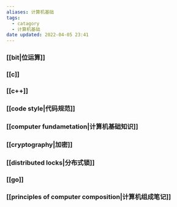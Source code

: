 ```yaml
---
aliases: 计算机基础
tags:
  - catagory
  - 计算机基础
date updated: 2022-04-05 23:41
---
```


### [[bit|位运算]]

### [[c]]

### [[c++]]

### [[code style|代码规范]]

### [[computer fundametation|计算机基础知识]]

### [[cryptography|加密]]

### [[distributed locks|分布式锁]]

### [[go]]

### [[principles of computer composition|计算机组成笔记]]
